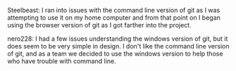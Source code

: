 Steelbeast: I ran into issues with the command line version of git as I was attempting to use it on my home computer and from that point on 
I began using the browser version of git as I got farther into the project. 

nero228: I had a few issues understanding the windows version of git, but it does seem to be very simple in design. I don't like the command line version of git, and as a team we decided to use the windows version to help those who have trouble with command line.